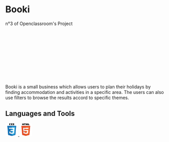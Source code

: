 


# Booki

n°3 of Openclassroom's Project 

<svg src="./image/logo/Booki.png" alt="logo" class="logo">

Booki is a small business which allows users to plan their holidays by finding accommodation and activities in a specific area. The users can also use filters to browse the results accord to specific themes.

## Languages and Tools        
<p align="left"> 
<a href="https://openclassrooms.com/fr/courses/1603881-creez-votre-site-web-avec-html5-et-css3" target="_blank" rel="noreferrer"> <img src="https://raw.githubusercontent.com/devicons/devicon/master/icons/css3/css3-original-wordmark.svg" alt="css3" width="40" height="40"/> </a>
<a href="https://www.w3.org/html/" target="_blank" rel="noreferrer"> <img src="https://raw.githubusercontent.com/devicons/devicon/master/icons/html5/html5-original-wordmark.svg" alt="html5" width="40" height="40"/> </a> 
</p>




